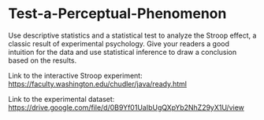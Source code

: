 # Test-a-Perceptual-Phenomenon
Use descriptive statistics and a statistical test to analyze the Stroop effect, a classic result of experimental psychology. Give your readers a good intuition for the data and use statistical inference to draw a conclusion based on the results. 

Link to the interactive Stroop experiment:  https://faculty.washington.edu/chudler/java/ready.html

Link to the experimental dataset:  https://drive.google.com/file/d/0B9Yf01UaIbUgQXpYb2NhZ29yX1U/view
